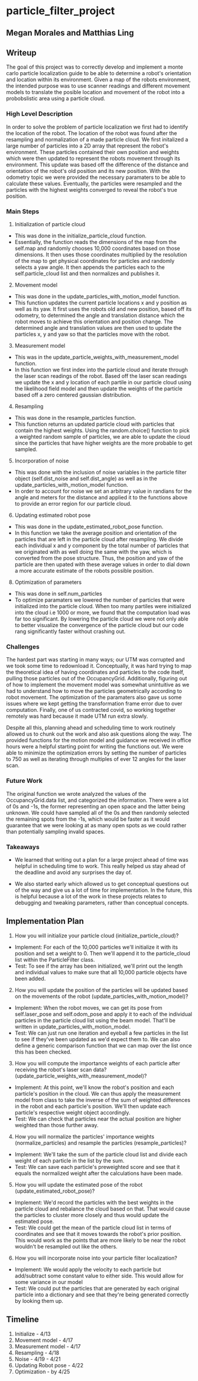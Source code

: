 # particle_filter_project
## Megan Morales and Matthias Ling

## Writeup

The goal of this project was to correctly develop and implement a monte carlo particle localization guide to be able to determine a robot's orientation and location within its environment. Given a map of the robots environment, the intended purpose was to use scanner readings and different movement models to translate the posible location and movement of the robot into a probobslistic area using a particle cloud. 

### High Level Description
In order to solve the problem of particle localization we first had to identify the location of the robot. The location of the robot was found after the resampling and normalization of a made particle cloud. We first initalized a large number of particles into a 2D array that represent the robot's environment. These particles contained their own position and weights which were then updated to represent the robots movement through its environment. This update was based off the difference of the distance and orientation of the robot's old position and its new position. With the odometry topic we were provided the necessary paramaters to be able to calculate these values. Eventually, the particles were resampled and the particles with the highest weights converged to reveal the robot's true position. 

### Main Steps

1. Initialization of particle cloud
- This was done in the initialize_particle_cloud function.  
- Essentially, the function reads the dimensions of the map from the self.map and randomly chooses 10,000 coordinates based on those dimensions. It then uses those coordinates multiplied by the resolution of the map to get physical coordinates for particles and randomly selects a yaw angle.  It then appends the particles each to the self.particle_cloud list and then normalizes and publishes it.

2. Movement model
- This was done in the update_particles_with_motion_model function. 
- This function updates the current particle locations x and y position as well as its yaw. It first uses the robots old and new position, based off its odometry, to determined the angle and translation distance which the robot moves to achieve this orientation and position change. The determined angle and translation values are then used to update the particles x, y and yaw so that the particles move with the robot. 

3. Measurement model
- This was in the update_particle_weights_with_measurement_model function.
- In this function we first index into the particle cloud and iterate through the laser scan readings of the robot. Based off the laser scan readings we update the x and y location of each partile in our particle cloud using the likelihood field model and then update the weights of the particle based off a zero centered gaussian distribution. 

4. Resampling
- This was done in the resample_particles function.
- This function returns an updated particle cloud with particles that contain the highest weights. Using the random.choice() function to pick a weighted random sample of particles, we are able to update the cloud since the particles that have higher weights are the more probable to get sampled. 


5. Incorporation of noise
- This was done with the inclusion of noise variables in the particle filter object (self.dist_noise and self.dist_angle) as well as in the update_particles_with_motion_model function.
- In order to account for noise we set an arbitrary value in randians for the angle and meters for the distance and applied it to the functions above to provide an error region for our particle cloud.  

6. Updating estimated robot pose
- This was done in the update_estimated_robot_pose function.
- In this function we take the average position and orientation of the particles that are left in the particle cloud after resampling. We divide each individual x and y component by the total number of particles that we originated with as well doing the same with the yaw, which is converted from the pose structure. Thus, the position and yaw of the particle are then upated with these average values in order to dial down a more accurate estimate of the robots possible position. 
 
8. Optimization of parameters
- This was done in self.num_particles 
- To optimize paramaters we lowered the number of particles that were initialized into the particle cloud. When too many partiles were initialized into the cloud i.e 1000 or more, we found that the computation load was far too significant. By lowering the particle cloud we were not only able to better visualize the convergence of the particle cloud but our code rang significantly faster without crashing out. 

### Challenges
The hardest part was starting in many ways; our UTM was corrupted and we took some time to redownload it.  Conceptually, it was hard trying to map the theoretical idea of having coordinates and particles to the code itself, pulling those particles out of the OccupancyGrid.  Additionally, figuring out of how to implement the movement model was somewhat unintuitive as we had to understand how to move the particles geometrically according to robot movement. The optimization of the paramaters also gave us some issues where we kept getting the transformation frame error due to over computation.  Finally, one of us contracted covid, so working together remotely was hard because it made UTM run extra slowly.  

Despite all this, planning ahead and scheduling time to work routinely allowed us to chunk out the work and also ask questions along the way.  The provided functions for the motion model and guidance we received in office hours were a helpful starting point for writing the functions out. We were able to minimize the optimization errors by setting the number of particles to 750 as well as iterating through multiples of ever 12 angles for the laser scan. 


### Future Work
The original function we wrote analyzed the values of the OccupancyGrid.data list, and categorized the information.  There were a lot of 0s and -1s, the former representing an open space and the latter being unknown.  We could have sampled all of the 0s and then randomly selected the remaining spots from the -1s, which would be faster as it would guarantee that we were looking at as many open spots as we could rather than potentially sampling invalid spaces.

### Takeaways
* We learned that writing out a plan for a large project ahead of time was helpful in scheduling time to work.  This really helped us stay ahead of the deadline and avoid any surprises the day of.

* We also started early which allowed us to get conceptual questions out of the way and give us a lot of time for implementation.  In the future, this is helpful because a lot of the work in these projects relates to debugging and tweaking parameters, rather than conceptual concepts.

## Implementation Plan
1. How you will initialize your particle cloud (initialize_particle_cloud)?
  * Implement: For each of the 10,000 particles we'll initialize it with its position and set a weight to 0.  Then we'll append it to the particle_cloud list within the ParticleFilter class.
  * Test: To see if the array has been initialized, we'll print out the length and individual values to make sure that all 10,000 particle objects have been added.
2. How you will update the position of the particles will be updated based on the movements of the robot (update_particles_with_motion_model)?
  * Implement: When the robot moves, we can get its pose from self.laser_pose and self.odom_pose and apply it to each of the individual particles in the particle cloud list using the beam model.  That'll be written in update_particles_with_motion_model.
  * Test: We can just run one iteration and eyeball a few particles in the list to see if they've been updated as we'd expect them to.  We can also define a generic comparison function that we can map over the list once this has been checked.
3. How you will compute the importance weights of each particle after receiving the robot's laser scan data?(update_particle_weights_with_measurement_model)?
  * Implement: At this point, we'll know the robot's position and each particle's position in the cloud.  We can thus apply the measurement model from class to take the inverse of the sum of weighted differences in the robot and each particle's position.  We'll then update each particle's respective weight object accordingly.
  * Test: We can check that particles near the actual position are higher weighted than those further away.
4. How you will normalize the particles' importance weights (normalize_particles) and resample the particles (resample_particles)?
  * Implement: We'll take the sum of the particle cloud list and divide each weight of each particle in the list by the sum.
  * Test: We can save each particle's preweighted score and see that it equals the normalized weight after the calculations have been made.
5. How you will update the estimated pose of the robot (update_estimated_robot_pose)?
  * Implement: We'd record the particles with the best weights in the particle cloud and rebalance the cloud based on that.  That would cause the particles to cluster more closely and thus would update the estimated pose.
  * Test: We could get the mean of the particle cloud list in terms of coordinates and see that it moves towards the robot's prior position.  This would work as the points that are more likely to be near the robot wouldn't be resampled out like the others.
6. How you will incorporate noise into your particle filter localization?
  * Implement: We would apply the velocity to each particle but add/subtract some constant value to either side.  This would allow for some variance in our model
  * Test: We could put the particles that are generated by each original particle into a dictionary and see that they're being generated correctly by looking them up.

## Timeline
1. Initialize - 4/13
2. Movement model - 4/17
3. Measurement model - 4/17
4. Resampling - 4/18
5. Noise - 4/19 - 4/21
6. Updating Robot pose - 4/22
7. Optimization - by 4/25
